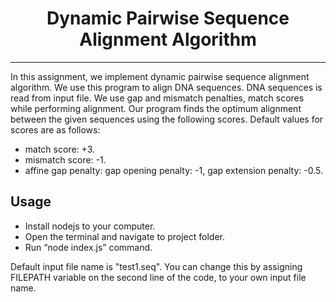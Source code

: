 <div align="center" >

# **Dynamic Pairwise Sequence Alignment Algorithm** 
<hr>
</div>

In this assignment, we implement dynamic pairwise sequence alignment algorithm. We use this program to align DNA sequences. DNA sequences is 
read from input file. We use gap and mismatch penalties, match scores while performing alignment. Our program finds the optimum alignment between 
the given sequences using the following scores. Default values for scores are as follows:

* match score: +3.
* mismatch score: -1.
* affine gap penalty: gap opening penalty: -1, gap extension penalty: -0.5.

<div>

## Usage
  
</div>

* Install nodejs to your computer.
* Open the terminal and navigate to project folder.
* Run “node index.js” command.

Default input file name is "test1.seq". You can change this by assigning FILEPATH variable on the second line of the code, to your own input file name.
